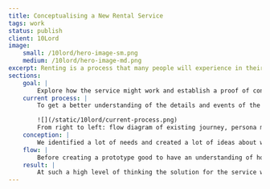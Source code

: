 ```yaml
---
title: Conceptualising a New Rental Service
tags: work
status: publish
client: 10Lord
image: 
    small: /10lord/hero-image-sm.png
    medium: /10lord/hero-image-md.png
excerpt: Renting is a process that many people will experience in their lifetime and it can be a scary, stressful and overwhelming process. Having been a renter myself I was ecstatic when I was asked to collaborate with a small startup to help them conceptualise a new, more intuitive rental service.
sections:
    goal: |
        Explore how the service might work and establish a proof of concept which can be used to help pitch the service to potential users and investors.
    current process: |
        To get a better understanding of the details and events of the rental process I created a flow diagram. It shows a typical rental process in London. I recorded hypothetical dates next to certain sections to get an understanding of the time frames between events while thinking about the thoughts and feelings a renter might be having during this process. With the team I also created a created a persona matrix of tenants' needs, habits and motivations. I used this to create a storyboard to help visualise the founders ideas in context.

        ![](/static/10lord/current-process.png)
        From right to left: flow diagram of existing journey, persona matrix for tenants, storyboard for new service{.f-1 .f-center}
    conception: |
        We identified a lot of needs and created a lot of ideas about what would meet those needs, but nothing about how they might physically be met or what the cost of those ideas were. We needed a way to think about how we might solve these problems without pigeonholing ourselves. A technique I sometimes use is to create placeholders which represent a typical activity, like logging in, on boarding, viewing a list of properties, or viewing a profile. These can then be printed, rearranged and used in discussions. They don’t contain any content but help remind people of the type of activity that takes place in the holistic journey, without being bogged down in the detail.
    flow: |
        Before creating a prototype good to have an understanding of how the prototype will behave which is why I created a flow diagram which shows the order and interactions of each screen. The act of creating the diagram isn't as important as the actual act of creating it. Creating it allows me to challenge my thoughts about what information should be asked for and when. I did the same for both Tenant and Agent personas.
    result: |
        At such a high level of thinking the solution for the service went through so many possible outcomes. But without a way to visualise the service, it was difficult to quantify it’s value. Creating the prototype helped demonstrate the problem they were solving for and how it could be achieved. I was able to used this prototype to present to both stakeholders and potential investors.
---
```

